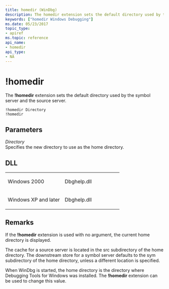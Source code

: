 ```yaml
---
title: homedir (WinDbg)
description: The homedir extension sets the default directory used by the symbol server and the source server.
keywords: ["homedir Windows Debugging"]
ms.date: 05/23/2017
topic_type:
- apiref
ms.topic: reference
api_name:
- homedir
api_type:
- NA
---
```


# !homedir


The **!homedir** extension sets the default directory used by the symbol server and the source server.

```dbgcmd
!homedir Directory
!homedir
```

## Parameters


<span id="_______Directory______"></span><span id="_______directory______"></span><span id="_______DIRECTORY______"></span> *Directory*   
Specifies the new directory to use as the home directory.

## DLL

<table>
<colgroup>
<col width="50%" />
<col width="50%" />
</colgroup>
<tbody>
<tr class="odd">
<td align="left"><p>Windows 2000</p></td>
<td align="left"><p>Dbghelp.dll</p></td>
</tr>
<tr class="even">
<td align="left"><p>Windows XP and later</p></td>
<td align="left"><p>Dbghelp.dll</p></td>
</tr>
</tbody>
</table>

 

## Remarks

If the **!homedir** extension is used with no argument, the current home directory is displayed.

The cache for a source server is located in the src subdirectory of the home directory. The downstream store for a symbol server defaults to the sym subdirectory of the home directory, unless a different location is specified.

When WinDbg is started, the home directory is the directory where Debugging Tools for Windows was installed. The **!homedir** extension can be used to change this value.

 

 






